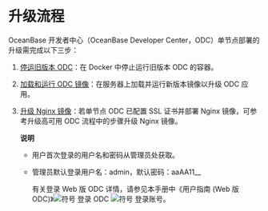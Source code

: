 升级流程 
=========================



OceanBase 开发者中心（OceanBase Developer Center，ODC）单节点部署的升级需完成以下三步：

1. [停运旧版本 ODC](2.stop-the-old-odc-version.md)：在 Docker 中停止运行旧版本 ODC 的容器。

   

2. [加载和运行 ODC 镜像](3.upgrade-guide-load-and-run-single-odc-images.md)：在服务器上加载并运行新版本镜像以升级 ODC 应用。

   

3. [升级 Nginx 镜像](../4.upgrade-high-availability-odc/4.upgrade-nginx-image.md)：若单节点 ODC 已配置 SSL 证书并部署 Nginx 镜像，可参考升级高可用 ODC 流程中的步骤升级 Nginx 镜像。

   **说明**

   
   * 用户首次登录的用户名和密码从管理员处获取。

     
   
   * 管理员默认登录用户名：admin，默认密码：aaAA11__

     有关登录 Web 版 ODC 详情，请参见本手册中《用户指南 (Web 版 ODC)》![符号](https://help-static-aliyun-doc.aliyuncs.com/assets/img/zh-CN/2453935361/p345262.jpg) 登录 ODC ![符号](https://help-static-aliyun-doc.aliyuncs.com/assets/img/zh-CN/2453935361/p345263.jpg) 登录账号。
     
   

   
   








